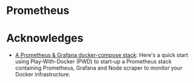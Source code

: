 # Prometheus

# Acknowledges

* [A Prometheus & Grafana docker-compose stack](https://github.com/vegasbrianc/prometheus): Here's a quick start using Play-With-Docker (PWD) to start-up a Prometheus stack containing Prometheus, Grafana and Node scraper to monitor your Docker infrastructure.

